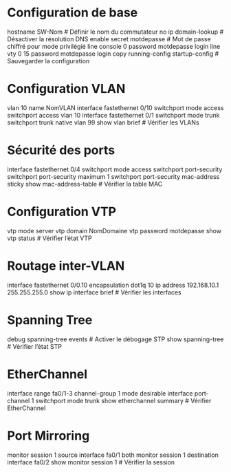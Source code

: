 # Configuration de base

hostname SW-Nom # Définir le nom du commutateur no ip domain-lookup # Désactiver la résolution DNS enable secret motdepasse # Mot de passe chiffré pour mode privilégié line console 0 password motdepasse login line vty 0 15 password motdepasse login copy running-config startup-config # Sauvegarder la configuration

# Configuration VLAN

vlan 10 name NomVLAN interface fastethernet 0/10 switchport mode access switchport access vlan 10 interface fastethernet 0/1 switchport mode trunk switchport trunk native vlan 99 show vlan brief # Vérifier les VLANs

# Sécurité des ports

interface fastethernet 0/4 switchport mode access switchport port-security switchport port-security maximum 1 switchport port-security mac-address sticky show mac-address-table # Vérifier la table MAC

# Configuration VTP

vtp mode server vtp domain NomDomaine vtp password motdepasse show vtp status # Vérifier l’état VTP

# Routage inter-VLAN

interface fastethernet 0/0.10 encapsulation dot1q 10 ip address 192.168.10.1 255.255.255.0 show ip interface brief # Vérifier les interfaces

# Spanning Tree

debug spanning-tree events # Activer le débogage STP show spanning-tree # Vérifier l’état STP

# EtherChannel

interface range fa0/1-3 channel-group 1 mode desirable interface port-channel 1 switchport mode trunk show etherchannel summary # Vérifier EtherChannel

# Port Mirroring

monitor session 1 source interface fa0/1 both monitor session 1 destination interface fa0/2 show monitor session 1 # Vérifier la session